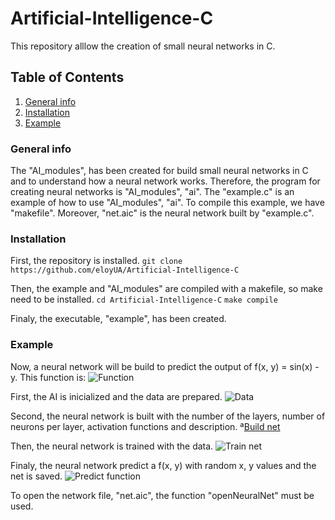 # Artificial-Intelligence-C
This repository alllow the creation of small neural networks in C.

## Table of Contents
1. [General info](#general-info)
2. [Installation](#installation)
3. [Example](#example)

### General info
The "AI_modules", has been created for build small neural networks in C and to understand how a neural network works.
Therefore, the program for creating neural networks is "AI_modules", "ai".
The "example.c" is an example of how to use "AI_modules", "ai". To compile this example, we have "makefile". Moreover, "net.aic"
is the neural network built by "example.c".

### Installation
First, the repository is installed.
```git clone https://github.com/eloyUA/Artificial-Intelligence-C```

Then, the example and "AI_modules" are compiled with a makefile, so make need to be installed.
```cd Artificial-Intelligence-C```
```make compile```

Finaly, the executable, "example", has been created.

### Example
Now, a neural network will be build to predict the output of f(x, y) = sin(x) - y. This function is:
![Function](/screenshots/function.png)

First, the AI is inicialized and the data are prepared.
![Data](/screenshots/prepare_data.png)

Second, the neural network is built with the number of the layers, number of neurons per layer, activation functions and description.
ª[Build net](/screenshots/build_net.png)

Then, the neural network is trained with the data.
![Train net](/screenshots/train_net.png)

Finaly, the neural network predict a f(x, y) with random x, y values and the net is saved.
![Predict function](/screenshots/prediction.png)

To open the network file, "net.aic", the function "openNeuralNet" must be used.
